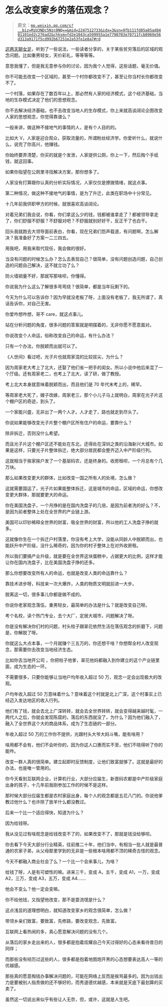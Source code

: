 # 怎么改变家乡的落伍观念？

> 原文：[`mp.weixin.qq.com/s?__biz=MzU3NDc5Nzc0NQ==&mid=2247512733&idx=3&sn=9fb111fd05a85ad8401101ed2c276ad2&chksm=fd2e1043ca599955a1e7790703e70711fcb0969e56d313a9171f5cd992b67251e2a53fe1e8a7#rd`](http://mp.weixin.qq.com/s?__biz=MzU3NDc5Nzc0NQ==&mid=2247512733&idx=3&sn=9fb111fd05a85ad8401101ed2c276ad2&chksm=fd2e1043ca599955a1e7790703e70711fcb0969e56d313a9171f5cd992b67251e2a53fe1e8a7#rd)

[这两天聊女足](http://mp.weixin.qq.com/s?__biz=MzU0MjYwNDU2Mw==&mid=2247503768&idx=1&sn=ad094bfc9c59b54a543b708c1215d002&chksm=fb1aa3e4cc6d2af277fc3a398f66b012e1b2ce7fa46d1cdbc486a66b46ea024f670811896aca&scene=21#wechat_redirect)，听到了一些说法，一些读者分享的，关于某些贫穷落后的区域的观念问题。比如重男轻女，天价彩礼，等等等等。 

意思我懂了，但是我无意参与你的讨论，因为我个人觉得，这些话题，毫无价值。 

你不可能去改变一个区域的，甚至一个村你都改变不了，甚至让你当村长你都改变不了。

一个村落，如果存在了数百年以上，那必然有人家的经济模式，这个经济基础，当地的生存模式决定了他们的思想观念。 

你不去解决经济基础，也不去改变当地人的生存模式，你上来就高谈阔论企图改变人家的思想观念，你觉得靠谱么？ 

一般来讲，做这种不接地气的事情的人，是有个人目的的。 

比如大 V，人家是迎合观众，获取流量的，所谓粉丝经济学。你爱听什么，就说什么，说完了你高兴，他赚钱。

你始终要弄清楚，你买的就是个发泄，人家提供公厕，你上一下，然后掏个手纸钱，就这回事。 

如果你指望在公厕里寻找解决方案，那你想多了。 

人家没有打算跟你认真的分析实际情况，人家仅仅是撩拨情绪，就这点事。 

第二种情况，做这种不接地气的事情，是为了升迁，此类在职场中十分常见。 

十几年前我供职甲方的时候，就很喜欢高谈阔论。 

对着兄弟们我会说，你看，你们拿这么少的钱，钱都被谁拿走了？都被领导拿走了，你们舒服不舒服？不舒服对吧？不舒服就别好好干，反正干了也白干。

回头我就跑去大领导面前表白，你看，现在兄弟们怨声载道，有问题啊，怎么解决？我准备好了方案一二三四五。

用我吧，用我来取代现任，我会做的很好。 

当没有问题的时候怎么办？怎么去表现自己？很简单，没有问题创造问题，自己创造的问题自己解决，这不就立功了么？ 

防火墙销量不好，那就写那啥呗，你懂得。 

你说我为什么这么了解很多弯弯绕？很简单，都是当年玩剩下的。

今天为什么可以告诉你？因为早就没老板了呀，上面没有老板了，我无所谓了，真话告诉你，对自己无害。 

你爱咋想咋想，哥不 care，就这点事儿。 

站在分析问题的角度，很多问题的答案就是明摆着的，无非你愿不愿意面对。 

你说改变个人命运，俗称改变自己的命运，有什么办法？ 

只有一个办法，你脱颖而出就可以了。

《人世间》看过吧，光子片也就周家混的比较拔尖，为什么？ 

因为周家老大考上了北大，还娶了他们省一把手的闺女。所以小说中他后来混了一个厅级。还有周家老二，也考上了北大，读了研，做了教授。

考上北大本身就意味着脱颖而出，而且他们是 70 年代末考上的，稀罕。 

等周家老大死了，嫂子改嫁，周家老三，那个小儿子马上就明白，周家在光子片这个棚户区的奇迹，到头了。 

一个家能兴盛，无非出了一两个人才。人才走了，路也就走到尽头了。 

你说如果能够改变光子片整个棚户区所有住户的命运，要靠什么？

除非拆迁，否则没什么希望。 

而且光子片这个棚户区还不能处在东北，还得处在深圳之类的沿海新兴大城市。如果是这样，只要光子片整体拆迁，绝大部分居民都会整齐迈入中产阶级行列。 

这就相当于挨家挨户发了一个基层码农，还是终身的。收房租呗，一个月总有个几万块。 

那么如果改变更大的群体，比如改变一国之所有人的处境，怎么做？ 

这就需要国运了，光子片如果能整体拆迁，这是城市的命运，区域的命运，你想改变更大群体，那就要更大的命运。 

你在美国洗盘子，一个月挣的是在国内洗盘子的几倍，是因为前者洗的好么？不，是因为前者整体上处在全世界的产业链上游。 

美国可以印钞稀释全世界的财富，吸全世界的财富，所以他的工人洗盘子挣的就多。

这就像你生在一个拆迁户村落里，你没有考上大学，没能从同龄人中脱颖而出，也能跃升中产阶级，没什么稀奇的，因为你的村子整体上在对外收房租。

所以我们要搞产业升级，就是要在全世界这块蛋糕中，占据更大的比例，这样才能让你在国内洗盘子，比在美国洗盘子挣的还多。 

那么你想要改变所有人的命运，也就是改变人类的命运靠什么？ 

靠技术进步呀，科技来一次大爆炸，人类的物质文明就前进一大步。

脱离这一切，很多事儿你都是做不成的。 

你说你老家观念落伍，重男轻女，最简单的办法是什么？就是改变自己呀。 

考个名校，读个热门专业，去个大厂，定居大城市，问题解决了呀。 

你是没有解决你们村的问题，村头柱子跟翠花依然生活在落伍观念的折磨下，问题是，你解脱了呀。 

你就这么大点本事，一个月就赚个三五万的，你还想干啥？你想帮全村人改变观念，那需要你去改变当地经济生态。 

比如你去当地开公司 ，你把柱子他爹，翠花他妈都融入到你建立的这个产业链里面，成为生态的一环。 

不需要很多，只要你能够让当地户均年收入超过 50 万，观念一定会出现极大的改观。

户均年收入超过 50 万意味着什么？意味着这个村就是北上广深，这个村事实上已经迈入发达地区的收入行列。 

他们有了钱，就会去北上广深转转，就会去全世界转转，就会变得越来越时髦，一两代人之后，你就会发现陈腐的，落后的东西就没了，为什么？因为他们融入了，融入了全世界这个大的商品体系，成为了生态链的一部分。 

年收入超过 50 万的工作你不提供，光跟村头大爷大妈斗嘴，能有啥用？ 

啥用都不会有，他们不会听你的，因为你这人口惠而实不至，他们不晓得听了你的能咋。 

改变一群人真的很简单。建立起即时反馈制度，让他们致富就够了。这就是最好的办法，也是唯一管用的。

你今天看到互联网企业，计算机行业，大部分应届生，新晋码农都是中产阶级家庭出身的孩子，十几年前我刚参加工作的时候不是这样。 

那时候大部分应届生都是农村家庭出身，每个人的观念都是五花八门的。你说他爹教过他什么？也许除了放羊什么都没教过。 

后来一个比一个适应得快，知道为什么？ 

因为给钱呀。

我从没见过有啥观念是给钱改变不了的，如果改变不了，那就是钱没给够呗。 

你去看下今天大部分行业精英，往前推二十年，他们当中，有相当一批人就是最普通的农家子弟，从父母那里学到的无非是一些根本啥用都不顶的稀奇古怪的观念。 

今天不都融入商业社会了么？一个比一个会来事儿，为啥？ 

给钱了呀，人是有可塑性的嘛。进来三千，变成 A，五千，变成 A1，一万，变成 A2，三万，变成 A3，五万，变成 A4....... 

他会不变么？他一定会变嘛。

你不给他钱，又指望他改变，那不是耍流氓是什么？

这点浅显的道理想明白，就知道改变家乡的观念很简单，怎么做？ 

带领乡亲们致富，要致富，先修路，要改变观念，先致富。

互联网上看热闹的多，真心愿意解决问题的没有几个。

从落后的家乡走出来的人，很多都是抱着炫耀自己今天过得好的心态来看待昔日的同伴； 

而那些没有经历过这些的人，很多都是抱着地图炮开黑的心态想要表达高人一等的优越感。

那些真的愿意掏钱办事解决问题的，可能在网络上反而是挨骂最多的。因为出钱出力是要被别人指责做的还不够好的，而秀道德优越感，本来就是天底下最划算的买卖了。

虽然这一切说出来似乎有些让人无奈，但，或许，这就是人生吧。